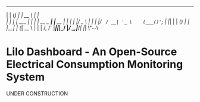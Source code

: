   _      _ _         _____            _     
 | |    (_) |       |  __ \          | |    
 | |     _| | ___   | |  | | __ _ ___| |__          __
 | |    | | |/ _ \  | |  | |/ _` / __| '_ \    (___()'`;
 | |____| | | (_) | | |__| | (_| \__ \ | | |   /,    /`
 |______|_|_|\___/  |_____/ \__,_|___/_| |_|   \\"--\\ 
# Lilo Dashboard - An Open-Source Electrical Consumption Monitoring System

UNDER CONSTRUCTION
